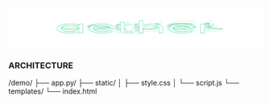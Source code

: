 ![AetherLogoPNG](aether-logo-stylized-png.png)

### ARCHITECTURE
/demo/
├── app.py/
├── static/
│   ├── style.css
│   └── script.js
└── templates/
    └── index.html

